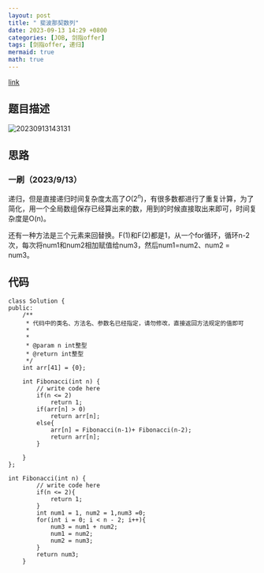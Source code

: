 ```yaml
---
layout: post
title: " 斐波那契数列"
date: 2023-09-13 14:29 +0800
categories: [JOB, 剑指offer]
tags: [剑指offer, 递归]
mermaid: true
math: true
---
```

[link](https://www.nowcoder.com/practice/c6c7742f5ba7442aada113136ddea0c3?tpId=13&&tqId=11160&rp=1&ru=/ta/coding-interviews&qru=/ta/coding-interviews/question-ranking)

## 题目描述

![20230913143131](https://cdn.jsdelivr.net/gh/jamie109/my-img/for-VSCode/20230913143131.png)

## 思路

### 一刷（2023/9/13）

递归，但是直接递归时间复杂度太高了$O(2^{n})$，有很多数都进行了重复计算，为了简化，用一个全局数组保存已经算出来的数，用到的时候直接取出来即可，时间复杂度是O(n)。

还有一种方法是三个元素来回替换。F(1)和F(2)都是1，从一个for循环，循环n-2次，每次将num1和num2相加赋值给num3，然后num1=num2、num2 = num3。

## 代码
```
class Solution {
public:
    /**
     * 代码中的类名、方法名、参数名已经指定，请勿修改，直接返回方法规定的值即可
     *
     * 
     * @param n int整型 
     * @return int整型
     */
    int arr[41] = {0};
    
    int Fibonacci(int n) {
        // write code here
        if(n <= 2)
            return 1;
        if(arr[n] > 0) 
            return arr[n];
        else{
            arr[n] = Fibonacci(n-1)+ Fibonacci(n-2);
            return arr[n];
        } 
        
    }
};

int Fibonacci(int n) {
        // write code here
        if(n <= 2){
            return 1;
        }
        int num1 = 1, num2 = 1,num3 =0;
        for(int i = 0; i < n - 2; i++){
            num3 = num1 + num2;
            num1 = num2;
            num2 = num3;
        }
        return num3;
    }
```